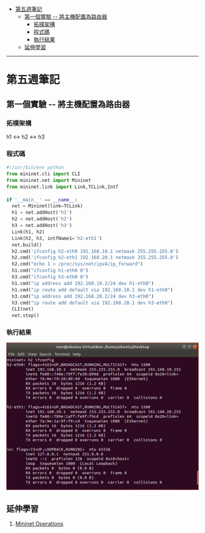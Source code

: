 - [第五週筆記](#第五週筆記)
  - [第一個實驗 -- 將主機配置為路由器](#第一個實驗----將主機配置為路由器)
    - [拓樸架構](#拓樸架構)
    - [程式碼](#程式碼)
    - [執行結果](#執行結果)
  - [延伸學習](#延伸學習)
---
# 第五週筆記
## 第一個實驗 -- 將主機配置為路由器
### 拓樸架構
h1 <-> h2 <-> h3
### 程式碼
```python
#!/usr/bin/env python
from mininet.cli import CLI
from mininet.net import Mininet
from mininet.link import Link,TCLink,Intf

if '__main__' == __name__:
  net = Mininet(link=TCLink)
  h1 = net.addHost('h1')
  h2 = net.addHost('h2')
  h3 = net.addHost('h3')
  Link(h1, h2)
  Link(h2, h3, intfName1='h2-eth1')
  net.build()
  h2.cmd('ifconfig h2-eth0 192.168.10.1 netmask 255.255.255.0')
  h2.cmd('ifconfig h2-eth1 192.168.20.1 netmask 255.255.255.0')
  h2.cmd("echo 1 > /proc/sys/net/ipv4/ip_forward")
  h1.cmd("ifconfig h1-eth0 0")
  h3.cmd("ifconfig h3-eth0 0")
  h1.cmd("ip address add 192.168.10.2/24 dev h1-eth0")
  h1.cmd("ip route add default via 192.168.10.1 dev h1-eth0")
  h3.cmd("ip address add 192.168.20.2/24 dev h3-eth0")
  h3.cmd("ip route add default via 192.168.20.1 dev h3-eth0")
  CLI(net)
  net.stop()
  ```
### 執行結果
<img src="Week 5\h2_ifconfig.PNG" width="550px" />


## 延伸學習
1. [Mininet Operations](http://csie.nqu.edu.tw/smallko/sdn/mininet-operations.htm)